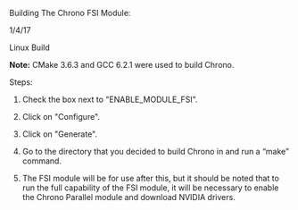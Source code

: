 Building The Chrono FSI Module:

1/4/17

Linux Build

**Note:** CMake 3.6.3 and GCC 6.2.1 were used to build Chrono.

Steps:

1. Check the box next to "ENABLE_MODULE_FSI".

2. Click on "Configure".

3. Click on "Generate".

4. Go to the directory that you decided to build Chrono in and run a “make” command.

5. The FSI module will be for use after this, but it should be noted that to run the full capability of the FSI module, it will be necessary to enable the Chrono Parallel module and download NVIDIA drivers.
